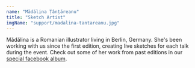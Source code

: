 ```yaml
---
name: "Mădălina Țânțăreanu"
title: "Sketch Artist"
imgName: "support/madalina-tantareanu.jpg"
---
```


Mădălina is a Romanian illustrator living in Berlin, Germany. She's been working with us since the first edition, creating live sketches for each talk during the event. Check out some of her work from past editions in our [special facebook album](https://www.facebook.com/media/set/?set=a.2275628039341766&type=3).